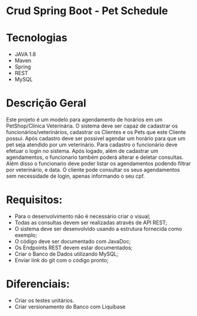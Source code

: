 # Crud Spring Boot - Pet Schedule

# Tecnologias
- JAVA 1.8
- Maven
- Spring 
- REST
- MySQL

# Descrição Geral
 Este projeto é um modelo para agendamento de horários em um PetShop/Clinica Veterinária.
 O sistema deve ser capaz de cadastrar os funcionários/veterinários, cadastrar os Clientes 
 e os Pets que este Cliente possui. Após cadastro deve ser possivel agendar um horário para 
 que um pet seja atendido por um veterinário.
 Para cadastro o funcionário deve efetuar o login no sistema. Após logado, além de 
 cadastrar um agendamentos, o funcionario também poderá alterar e deletar consultas. 
 Além disso o funcionario deve poder listar os agendamentos podendo filtrar por veterinário, 
 e data. 
 O cliente pode consultar os seus agendamentos sem necessidade de login, apenas informando 
 o seu cpf. 

# Requisitos:
   * Para o desenvolvimento não é necessário criar o visual;
   * Todas as consultas devem ser realizadas através de API REST; 
   * O sistema deve ser desenvolvido usando a estrutura fornecida como exemplo;
   * O código deve ser documentado com JavaDoc;
   * Os Endpoints REST devem estar documentados;
   * Criar o Banco de Dados utilizando MySQL;
   * Enviar link do git com o código pronto;

# Diferenciais:
   * Criar os testes unitários.  
   * Criar versionamento do Banco com Liquibase

   

